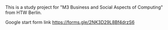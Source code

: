 This is a study project for "M3 Business and Social Aspects of Computing" from HTW Berlin.

Google start form link 
https://forms.gle/2NK3D29L8Bf4drzS6